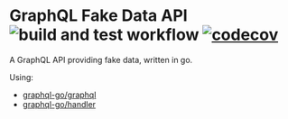 # GraphQL Fake Data API ![build and test workflow](https://github.com/Dylan-Kentish/GraphQLFakeDataAPI/actions/workflows/go.yml/badge.svg) [![codecov](https://codecov.io/gh/Dylan-Kentish/GraphQLFakeDataAPI/branch/main/graph/badge.svg?token=tNKcOjlxLo)](https://codecov.io/gh/Dylan-Kentish/GraphQLFakeDataAPI)
A GraphQL API providing fake data, written in go.

Using:
- [graphql-go/graphql](https://github.com/graphql-go/graphql)
- [graphql-go/handler](https://github.com/graphql-go/handler)
